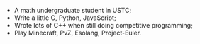 - A math undergraduate student in USTC;
- Write a little C, Python, JavaScript;
- Wrote lots of C++ when still doing competitive programming;
- Play Minecraft, PvZ, Esolang, Project-Euler.
